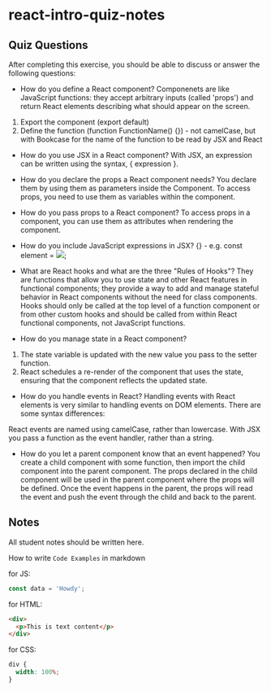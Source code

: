 # react-intro-quiz-notes

## Quiz Questions

After completing this exercise, you should be able to discuss or answer the following questions:

- How do you define a React component?
  Componenets are like JavaScript functions: they accept arbitrary inputs (called 'props') and return React elements describing what should appear on the screen.

1. Export the component (export default)
2. Define the function (function FunctionName() {}) - not camelCase, but with Bookcase for the name of the function to be read by JSX and React

- How do you use JSX in a React component?
  With JSX, an expression can be written using the syntax, { expression }.

- How do you declare the props a React component needs?
  You declare them by using them as parameters inside the Component. To access props, you need to use them as variables within the component.

- How do you pass props to a React component?
  To access props in a component, you can use them as attributes when rendering the component.

- How do you include JavaScript expressions in JSX?
  {} - e.g. const element = <img src={user.avatarUrl}></img>;

- What are React hooks and what are the three "Rules of Hooks"?
  They are functions that allow you to use state and other React features in functional components; they provide a way to add and manage stateful behavior in React components without the need for class components. Hooks should only be called at the top level of a function component or from other custom hooks and should be called from within React functional components, not JavaScript functions.

- How do you manage state in a React component?

1. The state variable is updated with the new value you pass to the setter function.
2. React schedules a re-render of the component that uses the state, ensuring that the component reflects the updated state.

- How do you handle events in React?
  Handling events with React elements is very similar to handling events on DOM elements. There are some syntax differences:

React events are named using camelCase, rather than lowercase.
With JSX you pass a function as the event handler, rather than a string.

- How do you let a parent component know that an event happened?
  You create a child component with some function, then import the child component into the parent component. The props declared in the child component will be used in the parent component where the props will be defined. Once the event happens in the parent, the props will read the event and push the event through the child and back to the parent.

## Notes

All student notes should be written here.

How to write `Code Examples` in markdown

for JS:

```javascript
const data = 'Howdy';
```

for HTML:

```html
<div>
  <p>This is text content</p>
</div>
```

for CSS:

```css
div {
  width: 100%;
}
```
